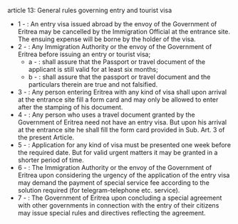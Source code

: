 article 13: General rules governing entry and tourist visa

<ul>
			<li>1 - : An entry visa issued abroad by the envoy of the Government of Eritrea may be cancelled by the Immigration Official at the entrance site. The ensuing expense will be borne by the holder of the visa.<ul>
			</ul></li>			<li>2 - : Any Immigration Authority or the envoy of the Government of Eritrea before issuing an entry or tourist visa;<ul>
						<li>a - : shall assure that the Passport or travel document of the applicant is still valid for at least six months;<ul>
						</ul></li>						<li>b - : shall assure that the passport or travel document and the particulars therein are true and not falsified.<ul>
						</ul></li>			</ul></li>			<li>3 - : Any person entering Eritrea with any kind of visa shall upon arrival at the entrance site fill a form card and may only be allowed to enter after the stamping of his document.<ul>
			</ul></li>			<li>4 - : Any person who uses a travel document granted by the Government of Eritrea need not have an entry visa. But upon his arrival at the entrance site he shall fill the form card provided in Sub. Art. 3 of the present Article.<ul>
			</ul></li>			<li>5 - : Application for any kind of visa must be presented one week before the required date. But for valid urgent matters it may be granted in a shorter period of time.<ul>
			</ul></li>			<li>6 - : The Immigration Authority or the envoy of the Government of Eritrea upon considering the urgency of the application of the entry visa may demand the payment of special service fee according to the solution required (for telegram-telephone etc. service).<ul>
			</ul></li>			<li>7 - : The Government of Eritrea upon concluding a special agreement with other governments in connection with the entry of their citizens may issue special rules and directives reflecting the agreement.<ul>
			</ul></li></ul>
